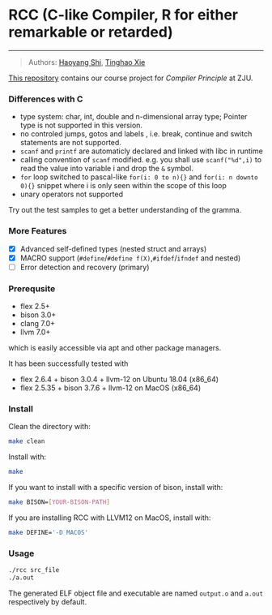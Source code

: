 # RCC (C-like Compiler, R for either remarkable or retarded)

---

> Authors: [Haoyang Shi](https://github.com/Luke-Skycrawler), [Tinghao Xie](http://vtu.life)

[This repository](https://github.com/Luke-Skycrawler/rcc) contains our course project for *Compiler Principle* at ZJU.

### Differences with C

* type system: char, int, double and n-dimensional array type; Pointer type is not supported in this version.
* no controled jumps, gotos and labels , i.e. break, continue and switch statements are not supported.
* `scanf` and `printf` are automaticly declared and linked with libc in runtime
* calling convention of `scanf` modified. e.g. you shall use `scanf("%d",i)` to read the value into variable i and drop the `&` symbol. 
* `for` loop switched to pascal-like `for(i: 0 to n){}` and `for(i: n downto 0){}` snippet where i is only seen within the scope of this loop 
* unary operators not supported

Try out the test samples to get a better understanding of the gramma. 

### More Features

- [x] Advanced self-defined types (nested struct and arrays)
- [x] MACRO support (`#define`/`#define f(X)`,`#ifdef`/`ifndef` and nested)
- [ ] Error detection and recovery (primary)

### Prerequsite

* flex 2.5+
* bison 3.0+
* clang 7.0+
* llvm 7.0+

which is easily accessible via apt and other package managers.  

It has been successfully tested with
* flex 2.6.4 + bison 3.0.4 + llvm-12 on Ubuntu 18.04 (x86_64)
* flex 2.5.35 + bison 3.7.6 + llvm-12 on MacOS (x86_64)

### Install

Clean the directory with:
```bash
make clean
```

Install with:
```bash
make
```

If you want to install with a specific version of bison, install with:
```bash
make BISON=[YOUR-BISON-PATH]
```

If you are installing RCC with LLVM12 on MacOS, install with:
```bash
make DEFINE='-D MACOS'
```

### Usage

```bash
./rcc src_file
./a.out
```
The generated ELF object file and executable are named `output.o` and `a.out` respectively by default. 
